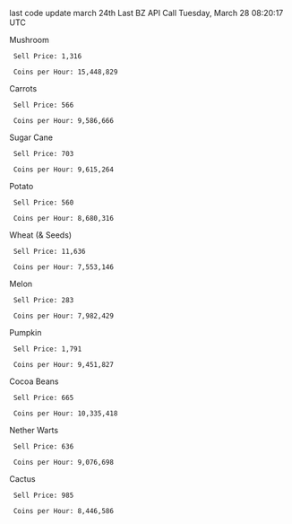 last code update march 24th 
Last BZ API Call Tuesday, March 28 08:20:17 UTC 

Mushroom 

     Sell Price: 1,316 

     Coins per Hour: 15,448,829 


Carrots 

     Sell Price: 566 

     Coins per Hour: 9,586,666 


Sugar Cane 

     Sell Price: 703 

     Coins per Hour: 9,615,264 


Potato 

     Sell Price: 560 

     Coins per Hour: 8,680,316 


Wheat (& Seeds) 

     Sell Price: 11,636 

     Coins per Hour: 7,553,146 


Melon 

     Sell Price: 283 

     Coins per Hour: 7,982,429 


Pumpkin 

     Sell Price: 1,791 

     Coins per Hour: 9,451,827 


Cocoa Beans 

     Sell Price: 665 

     Coins per Hour: 10,335,418 


Nether Warts 

     Sell Price: 636 

     Coins per Hour: 9,076,698 


Cactus 

     Sell Price: 985 

     Coins per Hour: 8,446,586 


